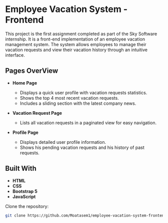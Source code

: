 # Employee Vacation System - Frontend

This project is the first assignment completed as part of the Sky Software internship. It is a front-end implementation of an employee vacation management system. The system allows employees to manage their vacation requests and view their vacation history through an intuitive interface.

## Pages OverView

- **Home Page**
  - Displays a quick user profile with vacation requests statistics.
  - Shows the top 4 most recent vacation requests.
  - Includes a sliding section with the latest company news.
  
- **Vacation Request Page**
  - Lists all vacation requests in a paginated view for easy navigation.
  
- **Profile Page**
  - Displays detailed user profile information.
  - Shows his pending vacation requests and his history of past requests.

## Built With

- **HTML**
- **CSS**
- **Bootstrap 5**
- **JavaScript**

Clone the repository:
   ```bash
   git clone https://github.com/Moatasem1/employee-vacation-system-frontend.git
